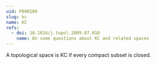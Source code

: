 ```yaml
---
uid: P000100
slug: kc
name: KC
refs:
  - doi: 10.1016/j.topol.2009.07.010
    name: On some questions about KC and related spaces
---
```

A topological space is KC if every compact subset is closed.
